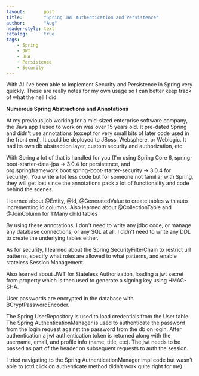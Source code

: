 ```yaml
---
layout:       post
title:        "Spring JWT Authentication and Persistence"
author:       "Aug"
header-style: text
catalog:      true
tags:
    - Spring
    - JWT
    - JPA
    - Persistence
    - Security
---
```


With AI I've been able to implement Security and Persistence in Spring very quickly.  These are really notes for my own usage so I can better keep track of what the hell I did.

**Numerous Spring Abstractions and Annotations**

At my previous job working for a mid-sized enterprise software company, the Java app I used to work on was over 15 years old.  It pre-dated Spring and didn't use annotations (except for very small bits of later code used in the front end).  It could be deployed to JBoss, Websphere, or Weblogic.  It had its own db abstraction layer, custom security and authorization, etc.

With Spring a lot of that is handled for you (I'm using Spring Core 6, spring-boot-starter-data-jpa -> 3.0.4 for persistence, and org.springframework.boot:spring-boot-starter-security -> 3.0.4 for security).  You write a lot less code but for someone not familiar with Spring, they will get lost since the annotations pack a lot of functionality and
code behind the scenes.

I learned about @Entity, @Id, @GeneratedValue to create tables with auto incrementing
id columns.
Also learned about @CollectionTable and @JoinColumn for 1:Many child tables

By using these annotations, I don't need to write any jdbc code, or manage any database connections, or any SQL at all.  I didn't need to write any DDL to create the underlying tables either.

As for security, I learned about the Spring SecurityFilterChain to restrict url patterns, specify what roles are allowed to what patterns, and enable stateless Session Management.

Also learned about JWT for Stateless Authorization, loading a jwt secret from property which is then used to generate a signing key using HMAC-SHA.

User passwords are encrypted in the database with BCryptPasswordEncoder.

The Spring UserRepository is used to load credentials from the User table.  The Spring AuthenticationManager is used to authenticate the password from the login request against the
password from the db on login.  After authentication a jwt authentication token is returned along with the username, email, and profile info (name, title, etc).  The jwt needs to be passed as part of the header on subsequent requests to auth the session.

I tried navigating to the Spring AuthenticationManager impl code but wasn't able to (ctrl click on authenticate method didn't work quite right for me).




